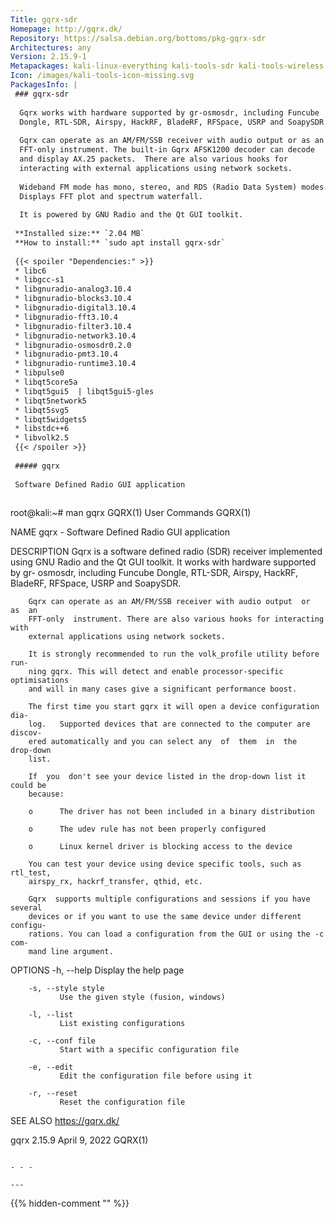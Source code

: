 ```yaml
---
Title: gqrx-sdr
Homepage: http://gqrx.dk/
Repository: https://salsa.debian.org/bottoms/pkg-gqrx-sdr
Architectures: any
Version: 2.15.9-1
Metapackages: kali-linux-everything kali-tools-sdr kali-tools-wireless 
Icon: /images/kali-tools-icon-missing.svg
PackagesInfo: |
 ### gqrx-sdr
 
  Gqrx works with hardware supported by gr-osmosdr, including Funcube
  Dongle, RTL-SDR, Airspy, HackRF, BladeRF, RFSpace, USRP and SoapySDR.
   
  Gqrx can operate as an AM/FM/SSB receiver with audio output or as an
  FFT-only instrument. The built-in Gqrx AFSK1200 decoder can decode
  and display AX.25 packets.  There are also various hooks for
  interacting with external applications using network sockets.
   
  Wideband FM mode has mono, stereo, and RDS (Radio Data System) modes.
  Displays FFT plot and spectrum waterfall.
   
  It is powered by GNU Radio and the Qt GUI toolkit.
 
 **Installed size:** `2.04 MB`  
 **How to install:** `sudo apt install gqrx-sdr`  
 
 {{< spoiler "Dependencies:" >}}
 * libc6 
 * libgcc-s1 
 * libgnuradio-analog3.10.4 
 * libgnuradio-blocks3.10.4 
 * libgnuradio-digital3.10.4 
 * libgnuradio-fft3.10.4 
 * libgnuradio-filter3.10.4 
 * libgnuradio-network3.10.4 
 * libgnuradio-osmosdr0.2.0 
 * libgnuradio-pmt3.10.4 
 * libgnuradio-runtime3.10.4 
 * libpulse0 
 * libqt5core5a 
 * libqt5gui5  | libqt5gui5-gles 
 * libqt5network5 
 * libqt5svg5 
 * libqt5widgets5 
 * libstdc++6 
 * libvolk2.5 
 {{< /spoiler >}}
 
 ##### gqrx
 
 Software Defined Radio GUI application
 
 ```
 root@kali:~# man gqrx
 GQRX(1)                          User Commands                         GQRX(1)
 
 NAME
        gqrx - Software Defined Radio GUI application
 
 DESCRIPTION
        Gqrx  is  a software defined radio (SDR) receiver implemented using GNU
        Radio and the Qt GUI toolkit. It works with hardware supported  by  gr-
        osmosdr,  including  Funcube  Dongle, RTL-SDR, Airspy, HackRF, BladeRF,
        RFSpace, USRP and SoapySDR.
 
        Gqrx can operate as an AM/FM/SSB receiver with audio output  or  as  an
        FFT-only  instrument. There are also various hooks for interacting with
        external applications using network sockets.
 
        It is strongly recommended to run the volk_profile utility before  run-
        ning gqrx. This will detect and enable processor-specific optimisations
        and will in many cases give a significant performance boost.
 
        The first time you start gqrx it will open a device configuration  dia-
        log.   Supported devices that are connected to the computer are discov-
        ered automatically and you can select any  of  them  in  the  drop-down
        list.
 
        If  you  don't see your device listed in the drop-down list it could be
        because:
 
        o      The driver has not been included in a binary distribution
 
        o      The udev rule has not been properly configured
 
        o      Linux kernel driver is blocking access to the device
 
        You can test your device using device specific tools, such as rtl_test,
        airspy_rx, hackrf_transfer, qthid, etc.
 
        Gqrx  supports multiple configurations and sessions if you have several
        devices or if you want to use the same device under different  configu-
        rations. You can load a configuration from the GUI or using the -c com-
        mand line argument.
 
 OPTIONS
        -h, --help
               Display the help page
 
        -s, --style style
               Use the given style (fusion, windows)
 
        -l, --list
               List existing configurations
 
        -c, --conf file
               Start with a specific configuration file
 
        -e, --edit
               Edit the configuration file before using it
 
        -r, --reset
               Reset the configuration file
 
 SEE ALSO
        https://gqrx.dk/
 
 gqrx 2.15.9                      April 9, 2022                         GQRX(1)
 ```
 
 - - -
 
---
```

{{% hidden-comment "<!--Do not edit anything above this line-->" %}}

